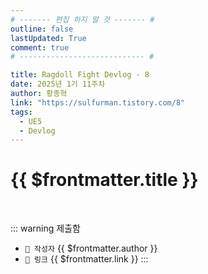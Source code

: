 ```yaml
---
# ------- 편집 하지 말 것 ------- #
outline: false
lastUpdated: True
comment: true
# ---------------------------- #

title: Ragdoll Fight Devlog - 8
date: 2025년 1기 11주차
author: 황종혁 
link: "https://sulfurman.tistory.com/8"
tags:
  - UE5
  - Devlog
---
```


# {{ $frontmatter.title }}

<br>

<!-- 여기는 냅두기 -->
::: warning 제출함
 - `🥳 작성자` {{ $frontmatter.author }}
 - `🔗 링크` <a :href="$frontmatter.link" target="_blank" rel="noopener"> {{ $frontmatter.link }} </a>
::: 

<!-- 업데이트 사항 등 필요한 내용 아래부터 자유롭게 사용 -->
